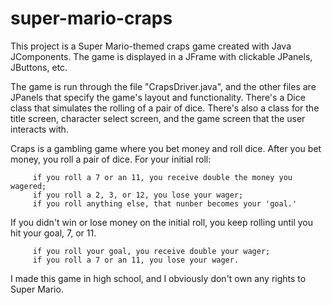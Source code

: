 # super-mario-craps
This project is a Super Mario-themed craps game created with Java JComponents. The game is displayed in a JFrame with clickable JPanels, JButtons, etc.

The game is run through the file "CrapsDriver.java", and the other files are JPanels that specify the game's layout 
and functionality. There's a Dice class that simulates the rolling of a pair of dice. There's also a class for the
title screen, character select screen, and the game screen that the user interacts with.

Craps is a gambling game where you bet money and roll dice. After you bet money, you roll a pair of dice.
For your initial roll:

         if you roll a 7 or an 11, you receive double the money you wagered;
         if you roll a 2, 3, or 12, you lose your wager;
         if you roll anything else, that nunber becomes your 'goal.'
        
 If you didn't win or lose money on the initial roll, you keep rolling until you hit your goal, 7, or 11.
         
         if you roll your goal, you receive double your wager;
         if you roll a 7 or an 11, you lose your wager.
      
I made this game in high school, and I obviously don't own any rights to Super Mario. 
